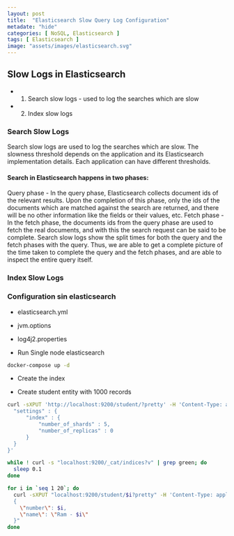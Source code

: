 ```yaml
---
layout: post
title:  "Elasticsearch Slow Query Log Configuration"
metadate: "hide"
categories: [ NoSQL, Elasticsearch ]
tags: [ Elasticsearch ]
image: "assets/images/elasticsearch.svg"
---
```


## Slow Logs in Elasticsearch
- 1. Search slow logs - used to log the searches which are slow
- 2. Index slow logs

### Search Slow Logs

Search slow logs are used to log the searches which are slow. The slowness threshold depends on the application and its Elasticsearch implementation details. Each application can have different thresholds.

#### Search in Elasticsearch happens in two phases:

Query phase - In the query phase, Elasticsearch collects document ids of the relevant results. Upon the completion of this phase, only the ids of the documents which are matched against the search are returned, and there will be no other information like the fields or their values, etc.
Fetch phase - In the fetch phase, the documents ids from the query phase are used to fetch the real documents, and with this the search request can be said to be complete.
Search slow logs show the split times for both the query and the fetch phases with the query. Thus, we are able to get a complete picture of the time taken to complete the query and the fetch phases, and are able to inspect the entire query itself.

### Index Slow Logs

### Configuration sin elasticsearch

- elasticsearch.yml
- jvm.options
- log4j2.properties

- Run Single node elasticsearch

```bash
docker-compose up -d 
```

- Create the index

- Create student entity with 1000 records 

```bash
curl -sXPUT 'http://localhost:9200/student/?pretty' -H 'Content-Type: application/json' -d '{
  "settings" : {
      "index" : {
          "number_of_shards" : 5,
          "number_of_replicas" : 0
      }
  }
}'

while ! curl -s "localhost:9200/_cat/indices?v" | grep green; do
  sleep 0.1
done

for i in `seq 1 20`; do
  curl -sXPUT "localhost:9200/student/$i?pretty" -H 'Content-Type: application/json' -d "
  {
    \"number\": $i,
    \"name\": \"Ram - $i\"
  }"
done
```

